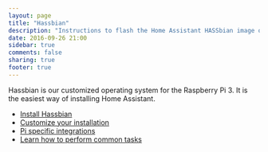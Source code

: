 ```yaml
---
layout: page
title: "Hassbian"
description: "Instructions to flash the Home Assistant HASSbian image on a Raspberry Pi."
date: 2016-09-26 21:00
sidebar: true
comments: false
sharing: true
footer: true
---
```


Hassbian is our customized operating system for the Raspberry Pi 3. It is the easiest way of installing Home Assistant.

 - [Install Hassbian][install]
 - [Customize your installation][customize]
 - [Pi specific integrations][integrations]
 - [Learn how to perform common tasks][common]

[install]: /getting-started/hassbian-installation/
[customize]: /getting-started/hassbian-customization/
[common]: /getting-started/hassbian-common-tasks/
[integrations]: /getting-started/hassbian-integrations/

